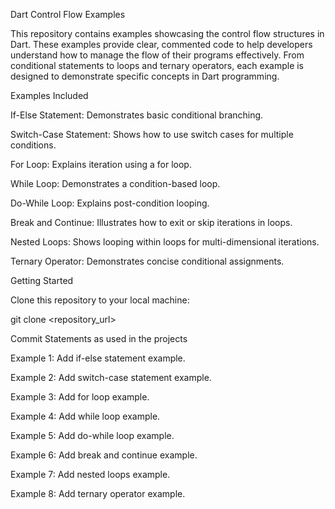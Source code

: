 Dart Control Flow Examples

This repository contains examples showcasing the control flow structures in Dart. These examples provide clear, commented code to help developers understand how to manage the flow of their programs effectively. From conditional statements to loops and ternary operators, each example is designed to demonstrate specific concepts in Dart programming.

Examples Included

If-Else Statement: Demonstrates basic conditional branching.

Switch-Case Statement: Shows how to use switch cases for multiple conditions.

For Loop: Explains iteration using a for loop.

While Loop: Demonstrates a condition-based loop.

Do-While Loop: Explains post-condition looping.

Break and Continue: Illustrates how to exit or skip iterations in loops.

Nested Loops: Shows looping within loops for multi-dimensional iterations.

Ternary Operator: Demonstrates concise conditional assignments.

Getting Started

Clone this repository to your local machine:

git clone <repository_url>


Commit Statements as used in the projects

Example 1: Add if-else statement example.

Example 2: Add switch-case statement example.

Example 3: Add for loop example.

Example 4: Add while loop example.

Example 5: Add do-while loop example.

Example 6: Add break and continue example.

Example 7: Add nested loops example.

Example 8: Add ternary operator example.